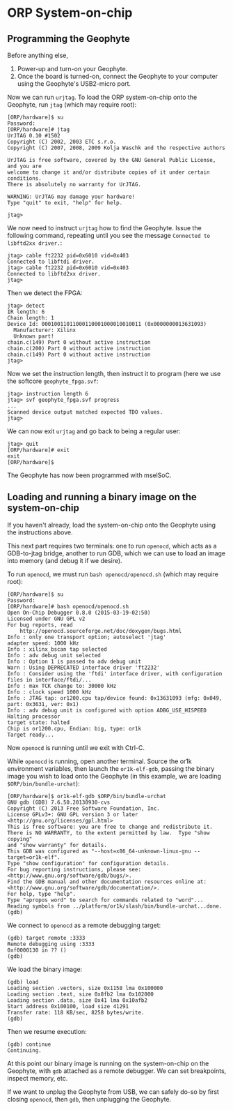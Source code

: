 ORP System-on-chip
==================

Programming the Geophyte
------------------------

Before anything else,

1. Power-up and turn-on your Geophyte.
2. Once the board is turned-on, connect the Geophyte to your computer using the Geophyte's USB2-micro port.

Now we can run `urjtag`. To load the ORP system-on-chip onto the Geophyte, run `jtag` (which may require root):

    [ORP/hardware]$ su
    Password: 
    [ORP/hardware]# jtag
    UrJTAG 0.10 #1502
    Copyright (C) 2002, 2003 ETC s.r.o.
    Copyright (C) 2007, 2008, 2009 Kolja Waschk and the respective authors

    UrJTAG is free software, covered by the GNU General Public License, and you are
    welcome to change it and/or distribute copies of it under certain conditions.
    There is absolutely no warranty for UrJTAG.

    WARNING: UrJTAG may damage your hardware!
    Type "quit" to exit, "help" for help.

    jtag> 

We now need to instruct `urjtag` how to find the Geophyte. Issue the following command, repeating until you see the message `Connected to libftd2xx driver.`:

    jtag> cable ft2232 pid=0x6010 vid=0x403
    Connected to libftdi driver.
    jtag> cable ft2232 pid=0x6010 vid=0x403
    Connected to libftd2xx driver.
    jtag> 

Then we detect the FPGA:

    jtag> detect
    IR length: 6
    Chain length: 1
    Device Id: 00010011011000110001000010010011 (0x0000000013631093)
      Manufacturer: Xilinx
      Unknown part!
    chain.c(149) Part 0 without active instruction
    chain.c(200) Part 0 without active instruction
    chain.c(149) Part 0 without active instruction
    jtag> 

Now we set the instruction length, then instruct it to program (here we use the softcore `geophyte_fpga.svf`:

    jtag> instruction length 6
    jtag> svf geophyte_fpga.svf progress
    ...
    Scanned device output matched expected TDO values.
    jtag>

We can now exit `urjtag` and go back to being a regular user:

    jtag> quit
    [ORP/hardware]# exit
    exit
    [ORP/hardware]$

The Geophyte has now been programmed with mselSoC.


Loading and running a binary image on the system-on-chip
--------------------------------------------------------

If you haven't already, load the system-on-chip onto the Geophyte using the instructions above.

This next part requires two terminals: one to run `openocd`, which acts as a GDB-to-jtag bridge, another to run GDB, which we can use to load an image into memory (and debug it if we desire).

To run `openocd`, we must run `bash openocd/openocd.sh` (which may require root):

    [ORP/hardware]$ su
    Password: 
    [ORP/hardware]# bash openocd/openocd.sh
    Open On-Chip Debugger 0.8.0 (2015-03-19-02:50)
    Licensed under GNU GPL v2
    For bug reports, read
	    http://openocd.sourceforge.net/doc/doxygen/bugs.html
    Info : only one transport option; autoselect 'jtag'
    adapter speed: 1000 kHz
    Info : xilinx_bscan tap selected
    Info : adv debug unit selected
    Info : Option 1 is passed to adv debug unit
    Warn : Using DEPRECATED interface driver 'ft2232'
    Info : Consider using the 'ftdi' interface driver, with configuration files in interface/ftdi/...
    Info : max TCK change to: 30000 kHz
    Info : clock speed 1000 kHz
    Info : JTAG tap: or1200.cpu tap/device found: 0x13631093 (mfg: 0x049, part: 0x3631, ver: 0x1)
    Info : adv debug unit is configured with option ADBG_USE_HISPEED
    Halting processor
    target state: halted
    Chip is or1200.cpu, Endian: big, type: or1k
    Target ready...

Now `openocd` is running until we exit with Ctrl-C.

While `openocd` is running, open another terminal. Source the or1k environment variables, then launch the `or1k-elf-gdb`, passing the binary image you wish to load onto the Geophyte (in this example, we are loading `$ORP/bin/bundle-urchat`):

    [ORP/hardware]$ or1k-elf-gdb $ORP/bin/bundle-urchat
    GNU gdb (GDB) 7.6.50.20130930-cvs
    Copyright (C) 2013 Free Software Foundation, Inc.
    License GPLv3+: GNU GPL version 3 or later <http://gnu.org/licenses/gpl.html>
    This is free software: you are free to change and redistribute it.
    There is NO WARRANTY, to the extent permitted by law.  Type "show copying"
    and "show warranty" for details.
    This GDB was configured as "--host=x86_64-unknown-linux-gnu --target=or1k-elf".
    Type "show configuration" for configuration details.
    For bug reporting instructions, please see:
    <http://www.gnu.org/software/gdb/bugs/>.
    Find the GDB manual and other documentation resources online at:
    <http://www.gnu.org/software/gdb/documentation/>.
    For help, type "help".
    Type "apropos word" to search for commands related to "word"...
    Reading symbols from ../platform/or1k/slash/bin/bundle-urchat...done.
    (gdb) 

We connect to `openocd` as a remote debugging target:

    (gdb) target remote :3333
    Remote debugging using :3333
    0xf0000130 in ?? ()
    (gdb) 

We load the binary image:

    (gdb) load
    Loading section .vectors, size 0x1158 lma 0x100000
    Loading section .text, size 0x8fb2 lma 0x102000
    Loading section .data, size 0x41 lma 0x10afb2
    Start address 0x100100, load size 41291
    Transfer rate: 118 KB/sec, 8258 bytes/write.
    (gdb) 

Then we resume execution:

    (gdb) continue
    Continuing.

At this point our binary image is running on the system-on-chip on the Geophyte, with `gdb` attached as a remote debugger. We can set breakpoints, inspect memory, etc.

If we want to unplug the Geophyte from USB, we can safely do-so by first closing `openocd`, then `gdb`, then unplugging the Geophyte.

